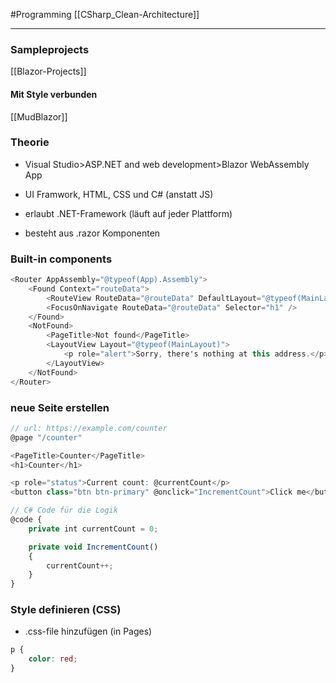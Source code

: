 #Programming 
[[CSharp_Clean-Architecture]]

----


### Sampleprojects
[[Blazor-Projects]]


#### Mit Style verbunden
[[MudBlazor]]

### Theorie
- Visual Studio>ASP.NET and web development>Blazor WebAssembly App

- UI Framwork, HTML, CSS und C# (anstatt JS)
- erlaubt .NET-Framework (läuft auf jeder Plattform)
- besteht aus .razor Komponenten


### Built-in components
```c#
<Router AppAssembly="@typeof(App).Assembly">
    <Found Context="routeData">
        <RouteView RouteData="@routeData" DefaultLayout="@typeof(MainLayout)" />
        <FocusOnNavigate RouteData="@routeData" Selector="h1" />
    </Found>
    <NotFound>
        <PageTitle>Not found</PageTitle>
        <LayoutView Layout="@typeof(MainLayout)">
            <p role="alert">Sorry, there's nothing at this address.</p>
        </LayoutView>
    </NotFound>
</Router>

```

### neue Seite erstellen
```js
// url: https://example.com/counter
@page "/counter"

<PageTitle>Counter</PageTitle>
<h1>Counter</h1>

<p role="status">Current count: @currentCount</p>
<button class="btn btn-primary" @onclick="IncrementCount">Click me</button>

// C# Code für die Logik
@code {
    private int currentCount = 0;

    private void IncrementCount()
    {
        currentCount++;
    }
}
```
### Style definieren (CSS)
- .css-file hinzufügen (in Pages)
```CSS
p {
    color: red;
}
```

